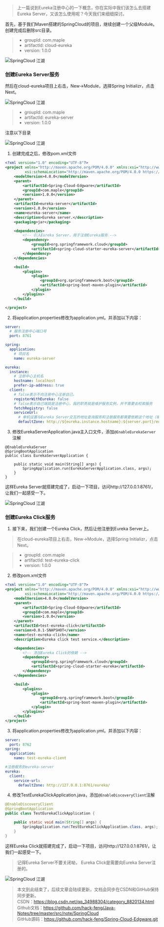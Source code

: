 > 上一篇说到Eureka注册中心的一下概念，你在实际中我们该怎么去搭建Eureka Server，又该怎么使用呢？今天我们来细细探讨。

首先，基于我们Maven搭建的SpringCloud的项目，继续创建一个父级Module。创建完成后删除src目录。
> * groupId: com.maple
> * artifactId: cloud-eureka
> * version: 1.0.0

![SpringCloud 江湖](./images/02/1-cloud-eureka.jpg)

### 创建Eureka Server服务
然后在cloud-eureka项目上右击，New->Module，选择Spring Initializr，点击Next。

![SpringCloud 江湖](./images/02/1-maven-create-eureka.jpg)

> * groupId: com.maple
> * artifactId: eureka-server
> * version: 1.0.0

注意以下目录

![SpringCloud 江湖](./images/02/1-maven-path.jpg)

1. 创建完成之后，修改pom.xml文件
~~~xml
<?xml version="1.0" encoding="UTF-8"?>
<project xmlns="http://maven.apache.org/POM/4.0.0" xmlns:xsi="http://www.w3.org/2001/XMLSchema-instance"
         xsi:schemaLocation="http://maven.apache.org/POM/4.0.0 https://maven.apache.org/xsd/maven-4.0.0.xsd">
    <modelVersion>4.0.0</modelVersion>
    <parent>
        <artifactId>Spring-Cloud-Edgware</artifactId>
        <groupId>com.maple</groupId>
        <version>1.0.0</version>
    </parent>
    <artifactId>eureka-server</artifactId>
    <version>1.0.0</version>
    <name>eureka-server</name>
    <description>Eureka server.</description>
    <packaging>jar</packaging>

    <dependencies>
        <!-- 引入Eureka Server，用于注册Eureka服务 -->
        <dependency>
            <groupId>org.springframework.cloud</groupId>
            <artifactId>spring-cloud-starter-eureka-server</artifactId>
        </dependency>
    </dependencies>

    <build>
        <plugins>
            <plugin>
                <groupId>org.springframework.boot</groupId>
                <artifactId>spring-boot-maven-plugin</artifactId>
            </plugin>
        </plugins>
    </build>

</project>
~~~

2. 将application.properties修改为application.yml。并添加以下内容：
~~~yml
server:
  # 服务注册中心端口号
  port: 8761

spring:
  application:
    # 项目名
    name: eureka-server

eureka:
  instance:
    # 注册中心主机名
    hostname: localhost
    prefer-ip-address: true
  client:
    # false表示不向注册中心注册自己。
    registerWithEureka: false
    # false表示自己端就是注册中心，我的职责就是维护服务实例，并不需要去检索服务
    fetchRegistry: false
    serviceUrl:
      # 单机设置与Eureka Server交互的地址查询服务和注册服务都需要依赖这个地址（单机
      defaultZone: http://${eureka.instance.hostname}:${server.port}/eureka/
~~~

3. 修改EurekaServerApplication.java主入口文件，添加`@EnableEurekaServer`注解
~~~
@EnableEurekaServer
@SpringBootApplication
public class EurekaServerApplication {

    public static void main(String[] args) {
        SpringApplication.run(EurekaServerApplication.class, args);
    }
}
~~~

这样Eureka Server就搭建完成了，启动一下项目，访问http://127.0.0.1:8761/，让我们一起感受一下。

![SpringCloud 江湖](./images/02/1-eureka-success.jpg)

### 创建Eureka Click服务

1. 接下来，我们创建一个Eureka Click，然后让他注册到Eureka Server上。

> 在cloud-eureka项目上右击，New->Module，选择Spring Initializr，点击Next。

> * groupId: com.maple
> * artifactId: test-eureka-click
> * version: 1.0.0

2. 修改pom.xml文件
~~~xml
<?xml version="1.0" encoding="UTF-8"?>
<project xmlns="http://maven.apache.org/POM/4.0.0" xmlns:xsi="http://www.w3.org/2001/XMLSchema-instance"
         xsi:schemaLocation="http://maven.apache.org/POM/4.0.0 https://maven.apache.org/xsd/maven-4.0.0.xsd">
    <modelVersion>4.0.0</modelVersion>
    <parent>
        <artifactId>Spring-Cloud-Edgware</artifactId>
        <groupId>com.maple</groupId>
        <version>1.0.0</version>
    </parent>
    <artifactId>test-eureka-click</artifactId>
    <version>0.0.1-SNAPSHOT</version>
    <name>test-eureka-click</name>
    <description>Eureka click test service.</description>

    <dependencies>
        <!-- 添加Eureka Click的依赖 -->
        <dependency>
            <groupId>org.springframework.cloud</groupId>
            <artifactId>spring-cloud-starter-eureka</artifactId>
        </dependency>
    </dependencies>

    <build>
        <plugins>
            <plugin>
                <groupId>org.springframework.boot</groupId>
                <artifactId>spring-boot-maven-plugin</artifactId>
            </plugin>
        </plugins>
    </build>
</project>
~~~

3. 将application.properties修改为application.yml。并添加以下内容：
~~~yml
server:
  port: 8762
spring:
  application:
    name: test-eureka-client

#注册服务到eureka-server
eureka:
  client:
    service-url:
      defaultZone: http://127.0.0.1:8761/eureka/
~~~

4. 修改TestEurekaClickApplication.java，添加`@EnableDiscoveryClient`注解
~~~java
@EnableDiscoveryClient
@SpringBootApplication
public class TestEurekaClickApplication {

    public static void main(String[] args) {
        SpringApplication.run(TestEurekaClickApplication.class, args);
    }
}
~~~

这样Eureka Click就搭建完成了，启动一下项目，访问http://127.0.0.1:8761/，让我们一起感受一下。
> 记得Eureka Server不要关闭呦， Eureka Click是需要向Eureka Server注册的。

![SpringCloud 江湖](./images/02/1-eureka-click-success.jpg)

> 本文到此结束了，后续文章会陆续更新，文档会同步在CSDN和GitHub保持同步更新。<br>
> CSDN：https://blog.csdn.net/qq_34988304/category_8820134.html <br>
> Github文档：https://github.com/hack-feng/Java-Notes/tree/master/src/note/SpringCloud <br>
> GitHub源码：https://github.com/hack-feng/Spring-Cloud-Edgware.git <br>